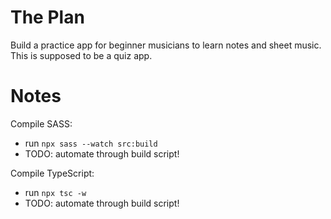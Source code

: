 # The Plan

Build a practice app for beginner musicians to learn notes and sheet music.
This is supposed to be a quiz app.

# Notes

Compile SASS:

- run `npx sass --watch src:build`
- TODO: automate through build script!

Compile TypeScript:

- run `npx tsc -w`
- TODO: automate through build script!